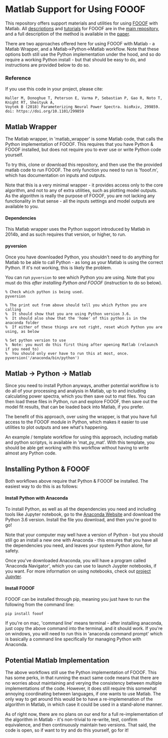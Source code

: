 # Matlab Support for Using FOOOF

This repository offers support materials and utilities for using [FOOOF](https://github.com/voytekresearch/fooof) with Matlab. All [descriptions](https://github.com/voytekresearch/fooof/README.md) and [tutorials](https://github.com/voytekresearch/fooof/tutorial) for FOOOF are in the [main repository](https://github.com/voytekresearch/fooof), and a full description of the method is available in the [paper](https://www.biorxiv.org/content/early/2018/04/11/299859).

There are two approaches offered here for using FOOOF with Matlab - a Matlab Wrapper, and a Matlab->Python->Matlab workflow. Note that these options both still use the Python implementation under the hood, and so do require a working Python install - but that should be easy to do, and instructions are provided below to do so. 

### Reference

If you use this code in your project, please cite:

    Haller M, Donoghue T, Peterson E, Varma P, Sebastian P, Gao R, Noto T, Knight RT, Shestyuk A,
    Voytek B (2018) Parameterizing Neural Power Spectra. bioRxiv, 299859.
    doi: https://doi.org/10.1101/299859

## Matlab Wrapper

The Matlab wrapper, in 'matlab_wrapper' is some Matlab code, that calls the Python implementation of FOOOF. This requires that you have Python & FOOOF installed, but does not require you to ever use or write Python code yourself. 

To try this, clone or download this repository, and then use the the provided matlab code to run FOOOF. The only function you need to run is 'fooof.m', which has documentation on inputs and outputs.

Note that this is a very minimal wrapper - it provides access only to the core algorithm, and not to any of extra utilities, such as plotting model outputs. As the algorithm is really the purpose of FOOOF, you are not lacking any functionality in that sense - all the inputs settings and model outputs are available to you.

#### Dependencies

This Matlab wrapper uses the Python support introduced by Matlab in 2014b, and as such requires that version, or higher, to run.

#### pyversion

Once you have downloaded Python, you shouldn't need to do anything for Matlab to be able to call Python - as long as your Matlab is using the correct Python. If it's not working, this is likely the problem.

You can run `pyversion` to see which Python you are using. Note that you must do this _after installing Python and FOOOF_ (instruction to do so below).
```
% Check which python is being used. 
pyversion

% The print out from above should tell you which Python you are calling
%  It should show that you are using Python version 3.6.
%  It should also show that the 'home' of this python is in the anaconda folder
%  If either of these things are not right, reset which Python you are using, as below

% Set python version to use
%  Note: you must do this first thing after opening Matlab (relaunch if you need to)
%  You should only ever have to run this at most, once. 
pyversion('/anaconda/bin/python')
```

## Matlab -> Python -> Matlab

Since you need to install Python anyways, another potential workflow is to do all of your processing and analysis in Matlab, up to and including calculating power spectra, which you then save out to mat files. You can then load these files in Python, run and explore FOOOF, then save out the model fit results, that can be loaded back into Matlab, if you prefer. 

The benefit of this approach, over using the wrapper, is that you have full access to the FOOOF module in Python, which makes it easier to use utilities to plot outputs and see what's happening. 

An example / template workflow for using this approach, including matlab and python scriptys, is available in 'mat_py_mat'. With this template, you should be able get working with this workflow without having to write almost any Python code. 

## Installing Python & FOOOF

Both workflows above require that Python & FOOOF be installed. The easiest way to do this is as follows:

#### Install Python with Anaconda

To install Python, as well as all the dependencies you need and including tools like Jupyter notebook, go to the [Anaconda Website](https://www.anaconda.com/download/) and download the Python 3.6 version. Install the file you download, and then you're good to go!

Note that your computer may well have a version of Python - but you should still go an install a new one with Anaconda - this ensures that you have all the dependencies you need, and leaves your system Python alone, for safety.

Once you've downloaded Anaconda, you will have a program called 'Anaconda Navigator', which you can use to launch Juypter notebooks, if you want. For more information on using notebooks, check out [project Jupyter](http://jupyter.org).

#### Install FOOOF

FOOOF can be installed through pip, meaning you just have to run the following from the command line:

`pip install fooof`

If you're on mac, 'command line' means terminal - after installing anaconda, just copy the above command into the terminal, and it should work. If you're on windows, you will need to run this in 'anaconda command prompt' which is basically a command line specifically for managing Python with Anaconda. 

## Potential Matlab Implementation

The above workflows still use the Python implementation of FOOOF. This has some perks, in that running the exact same code means that there are no worries about maintaining and verying the consistency between multiple implementations of the code. However, it does still require this somewhat annoying coordinating between languages, if one wants to use Matlab. The only way to get around this would be to have a re-implemenation of the algorithm in Matlab, in which case it could be used in a stand-alone manner. 

As of right now, there are no plans on our end for a full re-implementation of the algorithm in Matlab - it's non-trivial to re-write, test, confirm equivalence, and then continuously maintain two versions. That said, the code is open, so if want to try and do this yourself, go for it!
